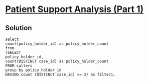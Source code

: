 # [Patient Support Analysis (Part 1)](https://datalemur.com/questions/frequent-callers)



## Solution 
```
select
count(policy_holder_id) as policy_holder_count
from
(SELECT 
policy_holder_id,
count(DISTINCT case_id) as policy_holder_count
FROM callers
group by policy_holder_id
HAVING count (DISTINCT case_id) >= 3) as filter1;
```